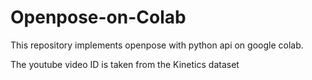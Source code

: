 # Openpose-on-Colab
This repository implements openpose with python api on google colab.

The youtube video ID is taken from the Kinetics dataset
